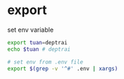 # export

set env variable

```bash
export tuan=deptrai
echo $tuan # deptrai
```

```bash
# set env from .env file
export $(grep -v '^#' .env | xargs)
```
